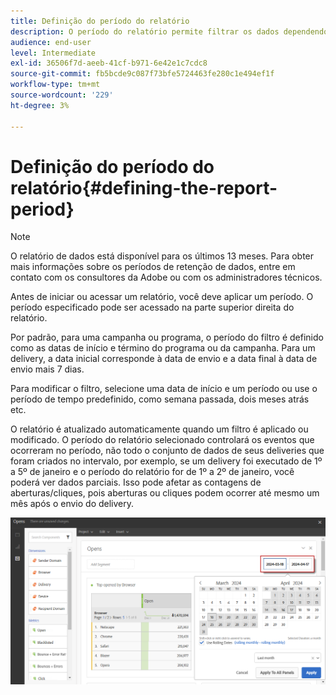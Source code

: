 ```yaml
---
title: Definição do período do relatório
description: O período do relatório permite filtrar os dados dependendo das datas escolhidas.
audience: end-user
level: Intermediate
exl-id: 36506f7d-aeeb-41cf-b971-6e42e1c7cdc8
source-git-commit: fb5bcde9c087f73bfe5724463fe280c1e494ef1f
workflow-type: tm+mt
source-wordcount: '229'
ht-degree: 3%

---
```


# Definição do período do relatório{#defining-the-report-period}

>[!NOTE]
>
>O relatório de dados está disponível para os últimos 13 meses. Para obter mais informações sobre os períodos de retenção de dados, entre em contato com os consultores da Adobe ou com os administradores técnicos.

Antes de iniciar ou acessar um relatório, você deve aplicar um período. O período especificado pode ser acessado na parte superior direita do relatório.

Por padrão, para uma campanha ou programa, o período do filtro é definido como as datas de início e término do programa ou da campanha. Para um delivery, a data inicial corresponde à data de envio e a data final à data de envio mais 7 dias.

Para modificar o filtro, selecione uma data de início e um período ou use o período de tempo predefinido, como semana passada, dois meses atrás etc.

O relatório é atualizado automaticamente quando um filtro é aplicado ou modificado. O período do relatório selecionado controlará os eventos que ocorreram no período, não todo o conjunto de dados de seus deliveries que foram criados no intervalo, por exemplo, se um delivery foi executado de 1º a 5º de janeiro e o período do relatório for de 1º a 2º de janeiro, você poderá ver dados parciais. Isso pode afetar as contagens de aberturas/cliques, pois aberturas ou cliques podem ocorrer até mesmo um mês após o envio do delivery.

![](assets/campaign_reports_5.png)
